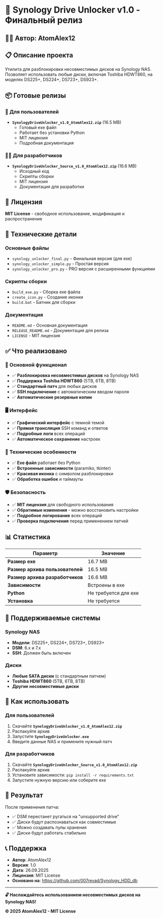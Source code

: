 # 🎉 Synology Drive Unlocker v1.0 - Финальный релиз

## 👨‍💻 Автор: **AtomAlex12**

## 📋 Описание проекта
Утилита для разблокировки несовместимых дисков на Synology NAS. Позволяет использовать любые диски, включая Toshiba HDWT860, на моделях DS225+, DS224+, DS723+, DS923+.

## 📦 Готовые релизы

### 🎯 Для пользователей
- **`SynologyDriveUnlocker_v1.0_AtomAlex12.zip`** (16.5 MB)
  - Готовый exe файл
  - Работает без установки Python
  - MIT лицензия
  - Подробная документация

### 👨‍💻 Для разработчиков
- **`SynologyDriveUnlocker_Source_v1.0_AtomAlex12.zip`** (16.6 MB)
  - Исходный код
  - Скрипты сборки
  - MIT лицензия
  - Документация для разработки

## 📄 Лицензия
**MIT License** - свободное использование, модификация и распространение

## 🔧 Технические детали

### Основные файлы
- `synology_unlocker_final.py` - Финальная версия (для exe)
- `synology_unlocker_simple.py` - Простая версия
- `synology_unlocker_pro.py` - PRO версия с расширенными функциями

### Скрипты сборки
- `build_exe.py` - Сборка exe файла
- `create_icon.py` - Создание иконки
- `build.bat` - Батник для сборки

### Документация
- `README.md` - Основная документация
- `RELEASE_README.md` - Документация для релиза
- `LICENSE` - MIT лицензия

## ✅ Что реализовано

### 🎯 Основной функционал
- ✅ **Разблокировка несовместимых дисков** на Synology NAS
- ✅ **Поддержка Toshiba HDWT860** (5TB, 6TB, 8TB)
- ✅ **Стандартный патч** для любых дисков
- ✅ **SSH подключение** с автоматическим вводом пароля
- ✅ **Автоматические резервные копии**

### 🖥️ Интерфейс
- ✅ **Графический интерфейс** с темной темой
- ✅ **Прямая трансляция** SSH команд и ответов
- ✅ **Подробные логи** всех операций
- ✅ **Автоматическое сохранение** настроек

### 🔧 Технические особенности
- ✅ **Exe файл** работает без Python
- ✅ **Встроенные зависимости** (paramiko, tkinter)
- ✅ **Красивая иконка** с символом разблокировки
- ✅ **Обработка ошибок** и таймауты

### 🛡️ Безопасность
- ✅ **MIT лицензия** для свободного использования
- ✅ **Обратимые изменения** - можно восстановить настройки
- ✅ **Подробное логирование** всех операций
- ✅ **Проверка подключения** перед применением патчей

## 📊 Статистика

| Параметр | Значение |
|----------|----------|
| **Размер exe** | 16.7 MB |
| **Размер архива пользователей** | 16.5 MB |
| **Размер архива разработчиков** | 16.6 MB |
| **Зависимости** | Встроены в exe |
| **Python** | Не требуется для exe |
| **Установка** | Не требуется |

## 🎯 Поддерживаемые системы

### Synology NAS
- **Модели**: DS225+, DS224+, DS723+, DS923+
- **DSM**: 6.x и 7.x
- **SSH**: Должен быть включен

### Диски
- **Любые SATA диски** (с стандартным патчем)
- **Toshiba HDWT860** (5TB, 6TB, 8TB)
- **Другие несовместимые диски**

## 🚀 Как использовать

### Для пользователей
1. Скачайте **`SynologyDriveUnlocker_v1.0_AtomAlex12.zip`**
2. Распакуйте архив
3. Запустите **`SynologyDriveUnlocker.exe`**
4. Введите данные NAS и примените нужный патч

### Для разработчиков
1. Скачайте **`SynologyDriveUnlocker_Source_v1.0_AtomAlex12.zip`**
2. Распакуйте архив
3. Установите зависимости: `pip install -r requirements.txt`
4. Запустите нужную версию или соберите exe

## 🎉 Результат

После применения патча:
- ✅ DSM перестанет ругаться на "unsupported drive"
- ✅ Диски будут распознаваться как совместимые
- ✅ Можно создавать пулы хранения
- ✅ Диски будут работать стабильно

## 📞 Поддержка

- **Автор**: AtomAlex12
- **Версия**: 1.0
- **Дата**: 26.09.2025
- **Лицензия**: MIT License
- **Основано на**: https://github.com/007revad/Synology_HDD_db

---

**🔓 Наслаждайтесь использованием несовместимых дисков на Synology NAS!**

**© 2025 AtomAlex12 - MIT License**
